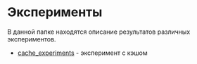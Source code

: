 # Эксперименты
В данной папке находятся описание результатов различных экспериментов.
* [cache_experiments](./cache_experiments.md) - эксперимент с кэшом
